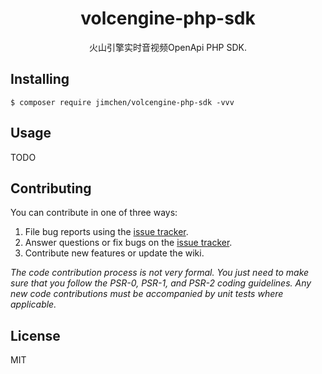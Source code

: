 <h1 align="center"> volcengine-php-sdk </h1>

<p align="center"> 火山引擎实时音视频OpenApi PHP SDK.</p>


## Installing

```shell
$ composer require jimchen/volcengine-php-sdk -vvv
```

## Usage

TODO

## Contributing

You can contribute in one of three ways:

1. File bug reports using the [issue tracker](https://github.com/jimchen/volcengine-php-sdk/issues).
2. Answer questions or fix bugs on the [issue tracker](https://github.com/jimchen/volcengine-php-sdk/issues).
3. Contribute new features or update the wiki.

_The code contribution process is not very formal. You just need to make sure that you follow the PSR-0, PSR-1, and PSR-2 coding guidelines. Any new code contributions must be accompanied by unit tests where applicable._

## License

MIT